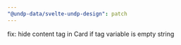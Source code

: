 ```yaml
---
"@undp-data/svelte-undp-design": patch
---
```


fix: hide content tag in Card if tag variable is empty string
